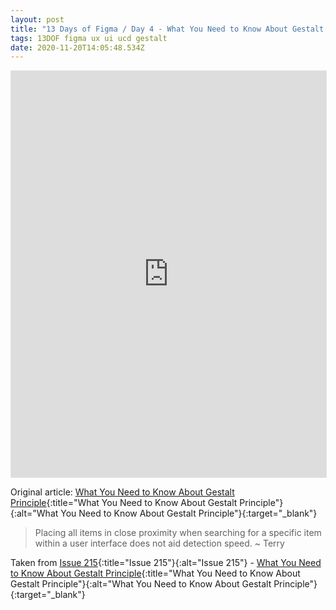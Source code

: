 ```yaml
---
layout: post
title: "13 Days of Figma / Day 4 - What You Need to Know About Gestalt Principle #1"
tags: 13DOF figma ux ui ucd gestalt
date: 2020-11-20T14:05:48.534Z
---
```

<iframe style="border: 1px solid rgba(0, 0, 0, 0.1);" width="100%" height="650" src="https://www.figma.com/embed?embed_host=share&url=https%3A%2F%2Fwww.figma.com%2Fproto%2FwTLBUHRiYoLIb2cNvLOZAV%2F13-Days-of-Figma-Day-4%3Fnode-id%3D1%253A148%26viewport%3D368%252C138%252C0.5%26scaling%3Dmin-zoom" allowfullscreen></iframe>

Original article: [What You Need to Know About Gestalt Principle](https://uxplanet.org/what-you-need-to-know-about-gestalt-principle-c440f5d7fc1d){:title="What You Need to Know About Gestalt Principle"}{:alt="What You Need to Know About Gestalt Principle"}{:target="_blank"}

> Placing all items in close proximity when searching for a specific item within a user interface does not aid detection speed. ~ Terry

Taken from [Issue 215](/issue-215-19-june-2020-gestalt-typography-ux-seo-analytics/){:title="Issue 215"}{:alt="Issue 215"} - [What You Need to Know About Gestalt Principle](https://uxplanet.org/what-you-need-to-know-about-gestalt-principle-c440f5d7fc1d){:title="What You Need to Know About Gestalt Principle"}{:alt="What You Need to Know About Gestalt Principle"}{:target="_blank"}

